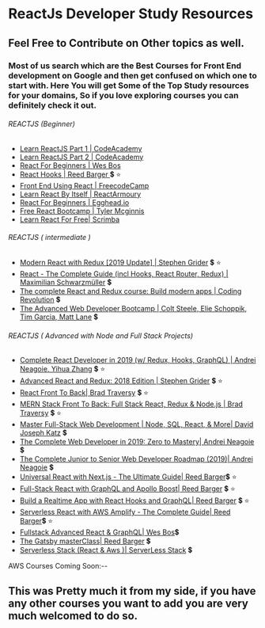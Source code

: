 # ReactJs Developer Study Resources

## Feel Free to Contribute on Other topics as well.
### Most of us search which are the Best Courses for Front End development on Google and then get confused on which one to start with. Here You will get Some of the Top Study resources for your domains, So if you love exploring courses you can definitely check it out.

###### REACTJS (Beginner)
- [Learn ReactJS Part 1 | CodeAcademy](https://www.codecademy.com/learn/react-101) 
- [Learn ReactJS Part 2 | CodeAcademy](https://www.codecademy.com/learn/react-102)
- [React For Beginners | Wes Bos](https://reactforbeginners.com/)
- [React Hooks | Reed Barger ](https://www.udemy.com/react-hooks/) :heavy_dollar_sign: :star:
- [Front End Using React | FreecodeCamp](https://learn.freecodecamp.org/front-end-libraries/react)
- [Learn React By Itself | ReactArmoury](https://reactarmory.com/guides/learn-react-by-itself)
- [React For Beginners | Egghead.io](https://egghead.io/courses/the-beginner-s-guide-to-react)
- [Free React Bootcamp | Tyler Mcginnis](https://tylermcginnis.com/free-react-bootcamp) 
- [Learn React For Free| Scrimba](https://scrimba.com/g/glearnreact)

###### REACTJS ( intermediate )
- [Modern React with Redux [2019 Update] | Stephen Grider](https://www.udemy.com/react-redux/) :heavy_dollar_sign: :star:
- [React - The Complete Guide (incl Hooks, React Router, Redux) | Maximilian Schwarzmüller](https://www.udemy.com/react-the-complete-guide-incl-redux/) :heavy_dollar_sign: 
- [The complete React and Redux course: Build modern apps | Coding Revolution](https://www.udemy.com/the-complete-react-and-redux-course-build-modern-apps/) :heavy_dollar_sign:
- [The Advanced Web Developer Bootcamp | Colt Steele, Elie Schoppik, Tim Garcia, Matt Lane](https://www.udemy.com/the-advanced-web-developer-bootcamp/) :heavy_dollar_sign:

###### REACTJS ( Advanced with Node and Full Stack Projects)
- [Complete React Developer in 2019 (w/ Redux, Hooks, GraphQL) | Andrei Neagoie, Yihua Zhang](https://www.udemy.com/complete-react-developer-zero-to-mastery)  :heavy_dollar_sign: :star:
- [Advanced React and Redux: 2018 Edition | Stephen Grider](https://www.udemy.com/react-redux-tutorial)  :heavy_dollar_sign: :star:
- [React Front To Back| Brad Traversy](https://www.udemy.com/react-front-to-back/) :heavy_dollar_sign: :star:
- [MERN Stack Front To Back: Full Stack React, Redux & Node.js | Brad Traversy](https://www.udemy.com/mern-stack-front-to-back/) :heavy_dollar_sign: :star:
- [Master Full-Stack Web Development | Node, SQL, React, & More| David Joseph Katz](https://www.udemy.com/full-stack/) :heavy_dollar_sign:
- [The Complete Web Developer in 2019: Zero to Mastery| Andrei Neagoie](https://www.udemy.com/the-complete-web-developer-zero-to-mastery/) :heavy_dollar_sign:
- [The Complete Junior to Senior Web Developer Roadmap (2019)| Andrei Neagoie](https://www.udemy.com/the-complete-junior-to-senior-web-developer-roadmap/) :heavy_dollar_sign:
- [Universal React with Next.js - The Ultimate Guide| Reed Barger](https://scrimba.com/g/glearnreact):heavy_dollar_sign: :star:
- [Full-Stack React with GraphQL and Apollo Boost| Reed Barger](https://www.udemy.com/full-stack-react-with-graphql-and-apollo-boost/) :heavy_dollar_sign: :star:
- [Build a Realtime App with React Hooks and GraphQL| Reed Barger](https://www.udemy.com/build-a-realtime-app-with-react-hooks-and-graphql/) :heavy_dollar_sign: :star:
- [Serverless React with AWS Amplify - The Complete Guide| Reed Barger](https://www.udemy.com/serverless-react-with-aws-amplify/):heavy_dollar_sign: :star:
- [Fullstack Advanced React & GraphQL| Wes Bos](https://advancedreact.com/):heavy_dollar_sign:
- [The Gatsby masterClass| Reed Barger](https://www.udemy.com/the-gatsby-masterclass/) :heavy_dollar_sign:
- [Serverless Stack (React & Aws )| ServerLess Stack](https://serverless-stack.com/) :heavy_dollar_sign:

AWS Courses Coming Soon:--

## This was Pretty much it from my side, if you have any other courses you want to add you are very much welcomed to do so.


 
